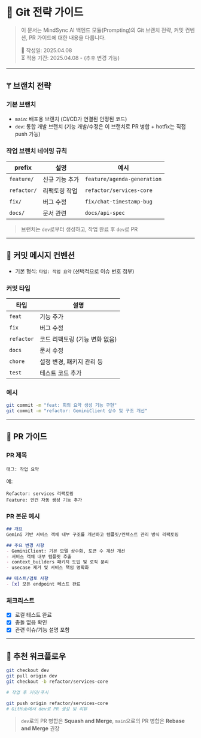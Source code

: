 # 🌿 Git 전략 가이드

> 이 문서는 MindSync AI 백엔드 모듈(Prompting)의 Git 브랜치 전략, 커밋 컨벤션, PR 가이드에 대한 내용을 다룹니다.
>
> 📅 작성일: 2025.04.08  
> ⏳ 적용 기간: 2025.04.08 - (추후 변경 가능)

---

## 𖦥 브랜치 전략

### 기본 브랜치
- `main`: 배포용 브랜치 (CI/CD가 연결된 안정된 코드)
- `dev`: 통합 개발 브랜치 (기능 개발/수정은 이 브랜치로 PR 병합 + hotfix는 직접 push 가능)

### 작업 브랜치 네이밍 규칙
| prefix | 설명 | 예시 |
|--------|------|------|
| `feature/` | 신규 기능 추가 | `feature/agenda-generation` |
| `refactor/` | 리팩토링 작업 | `refactor/services-core` |
| `fix/` | 버그 수정 | `fix/chat-timestamp-bug` |
| `docs/` | 문서 관련 | `docs/api-spec` |

> 브랜치는 `dev`로부터 생성하고, 작업 완료 후 `dev`로 PR

---

## 💬 커밋 메시지 컨벤션

- 기본 형식: `타입: 작업 요약` (선택적으로 이슈 번호 첨부)

### 커밋 타입
| 타입 | 설명 |
|------|------|
| `feat` | 기능 추가 |
| `fix` | 버그 수정 |
| `refactor` | 코드 리팩토링 (기능 변화 없음) |
| `docs` | 문서 수정 |
| `chore` | 설정 변경, 패키지 관리 등 |
| `test` | 테스트 코드 추가 |

### 예시
```bash
git commit -m "feat: 회의 요약 생성 기능 구현"
git commit -m "refactor: GeminiClient 상수 및 구조 개선"
```

---

## 📌 PR 가이드

### PR 제목
`태그: 작업 요약`

예:
```
Refactor: services 리팩토링
Feature: 안건 자동 생성 기능 추가
```

### PR 본문 예시
```markdown
## 개요
Gemini 기반 서비스 객체 내부 구조를 개선하고 템플릿/컨텍스트 관리 방식 리팩토링

## 주요 변경 사항
- GeminiClient: 기본 모델 상수화, 토큰 수 계산 개선
- 서비스 객체 내부 템플릿 추출
- context_builders 패키지 도입 및 로직 분리
- usecase 제거 및 서비스 책임 명확화

## 테스트/검토 사항
- [x] 모든 endpoint 테스트 완료
```

### 체크리스트
- [x] 로컬 테스트 완료
- [x] 충돌 없음 확인
- [x] 관련 이슈/기능 설명 포함

---

## 🧪 추천 워크플로우

```bash
git checkout dev
git pull origin dev
git checkout -b refactor/services-core

# 작업 후 커밋/푸시

git push origin refactor/services-core
# GitHub에서 dev로 PR 생성 및 리뷰
```

> `dev`로의 PR 병합은 **Squash and Merge**, `main`으로의 PR 병합은 **Rebase and Merge** 권장

